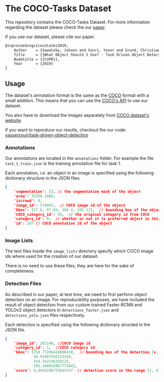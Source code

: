 # The COCO-Tasks Dataset

This repository contains the COCO-Tasks Dataset. For more information regarding the dataset please check the our [paper](https://arxiv.org/abs/1904.03000).

If you use our dataset, please cite our paper.

```latex
@inproceedings{cocotasks2019,
    Author    = {Sawatzky, Johann and Souri, Yaser and Grund, Christian and Gall, Juergen},
    Title     = {{What Object Should I Use? - Task Driven Object Detection}},
    Booktitle = {{CVPR}},
    Year      = {2019}
}
```



## Usage

The dataset's annotation format is the same as the [COCO](http://cocodataset.org/) format with a small addition. This means that you can use the [COCO's API](https://github.com/cocodataset/cocoapi) to use our dataset.

You also have to download the images separately from [COCO dataset's website](http://cocodataset.org/#download).

If you want to reproduce our results, checkout the our code: [yassersouri/task-driven-object-detection](https://github.com/yassersouri/task-driven-object-detection)

### Annotations

Our annotations are located in the `annotations` folder. For example the file `task_1_train.json` is the training annotation file for task 1.

Each annotation, i.e. an object in an image is specified using the following dictionary structure in the JSON files.

```json
{
    'segmentation': [], // the segmentation mask of the object
	'area': 33356.1888,
    'iscrowd': 0,
    'image_id': 576993,  // COCO image id of the object
    'bbox': [57.6, 87.65, 266.4, 195.12],  // bounding box of the object
    'COCO_category_id': 58,  // the original category id from COCO
	'category_id': 0,  // whether or not it is preferred object in this image for the task. 0 means "not preferred" and 1 means "preferred"
	'id': 207 // COCO annotation id of the object
}
```

### Image Lists

The text files inside the `image_lists` directory specify which COCO image ids where used for the creation of our dataset.

There is no need to use these files, they are here for the sake of completeness.

### Detection Files

As described in our paper, at test time, we need to first perform object detection on an image. For reproducibility purposes, we have included the result of object detection from our custom trained Faster-RCNN and YOLOv2 object detectors in `detections_faster.json` and `detections_yolo.json` files respectively.

Each detection is specified using the following dictionary structed in the JSON file.

```json
{
    'image_id': 262148, //COCO image id
	'category_id': 1,  //COCO category id
	'bbox': [250.77206420898438,  // bounding box of the detection [x, y, width, height]
             50.91807556152344,
             154.542236328125,
             295.10801696777344],
    'score': 0.9993196725845337  // detection score in the range [1, 0]
}
```


